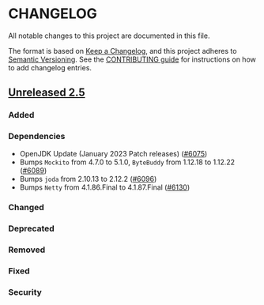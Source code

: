 
# CHANGELOG

All notable changes to this project are documented in this file.

The format is based on [Keep a Changelog](https://keepachangelog.com/en/1.0.0/), and this project adheres to [Semantic Versioning](https://semver.org/spec/v2.0.0.html). See the [CONTRIBUTING guide](./CONTRIBUTING.md#Changelog) for instructions on how to add changelog entries.

## [Unreleased 2.5]
### Added
### Dependencies
- OpenJDK Update (January 2023 Patch releases) ([#6075](https://github.com/opensearch-project/OpenSearch/pull/6075))
- Bumps `Mockito` from 4.7.0 to 5.1.0, `ByteBuddy` from 1.12.18 to 1.12.22 ([#6089](https://github.com/opensearch-project/OpenSearch/pull/6089))
- Bumps `joda` from 2.10.13 to 2.12.2 ([#6096](https://github.com/opensearch-project/OpenSearch/pull/6096))
- Bumps `Netty` from 4.1.86.Final to 4.1.87.Final ([#6130](https://github.com/opensearch-project/OpenSearch/pull/6130))

### Changed
### Deprecated
### Removed
### Fixed
### Security

[Unreleased 2.5]: https://github.com/opensearch-project/OpenSearch/compare/b8a8b6c4d7fc7a7e32eb2cb68ecad8057a4636ad...2.5
